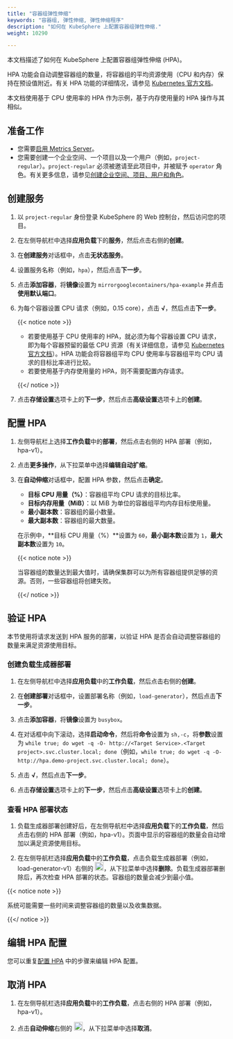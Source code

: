 ```yaml
---
title: "容器组弹性伸缩"
keywords: "容器组, 弹性伸缩, 弹性伸缩程序"
description: "如何在 KubeSphere 上配置容器组弹性伸缩."
weight: 10290

---
```


本文档描述了如何在 KubeSphere 上配置容器组弹性伸缩 (HPA)。

HPA 功能会自动调整容器组的数量，将容器组的平均资源使用（CPU 和内存）保持在预设值附近。有关 HPA 功能的详细情况，请参见 [Kubernetes 官方文档](https://kubernetes.io/zh/docs/tasks/run-application/horizontal-pod-autoscale/)。

本文档使用基于 CPU 使用率的 HPA 作为示例，基于内存使用量的 HPA 操作与其相似。

## 准备工作

- 您需要[启用 Metrics Server](../../../pluggable-components/metrics-server/)。
- 您需要创建一个企业空间、一个项目以及一个用户（例如，`project-regular`）。`project-regular` 必须被邀请至此项目中，并被赋予 `operator` 角色。有关更多信息，请参见[创建企业空间、项目、用户和角色](../../../quick-start/create-workspace-and-project/)。

## 创建服务

1. 以 `project-regular` 身份登录 KubeSphere 的 Web 控制台，然后访问您的项目。 

2. 在左侧导航栏中选择**应用负载**下的**服务**，然后点击右侧的**创建**。

3. 在**创建服务**对话框中，点击**无状态服务**。

4. 设置服务名称（例如，`hpa`），然后点击**下一步**。

5. 点击**添加容器**，将**镜像**设置为 `mirrorgooglecontainers/hpa-example` 并点击**使用默认端口**。

6. 为每个容器设置 CPU 请求（例如，0.15 core），点击 **√**，然后点击**下一步**。

   {{< notice note >}}

   * 若要使用基于 CPU 使用率的 HPA，就必须为每个容器设置 CPU 请求，即为每个容器预留的最低 CPU 资源（有关详细信息，请参见 [Kubernetes 官方文档](https://kubernetes.io/zh/docs/tasks/run-application/horizontal-pod-autoscale/)）。HPA 功能会将容器组平均 CPU 使用率与容器组平均 CPU 请求的目标比率进行比较。
   * 若要使用基于内存使用量的 HPA，则不需要配置内存请求。

   {{</ notice >}}

7. 点击**存储设置**选项卡上的**下一步**，然后点击**高级设置**选项卡上的**创建**。

## 配置 HPA

1. 左侧导航栏上选择**工作负载**中的**部署**，然后点击右侧的 HPA 部署（例如，hpa-v1）。

2. 点击**更多操作**，从下拉菜单中选择**编辑自动扩缩**。

3. 在**自动伸缩**对话框中，配置 HPA 参数，然后点击**确定**。

   * **目标 CPU 用量（%）**：容器组平均 CPU 请求的目标比率。
   * **目标内存用量（MiB）**：以 MiB 为单位的容器组平均内存目标使用量。
   * **最小副本数**：容器组的最小数量。
   * **最大副本数**：容器组的最大数量。

   在示例中，**目标 CPU 用量（%）**设置为 `60`，**最小副本数**设置为 `1`，**最大副本数**设置为 `10`。

   {{< notice note >}}

   当容器组的数量达到最大值时，请确保集群可以为所有容器组提供足够的资源。否则，一些容器组将创建失败。

   {{</ notice >}}

## 验证 HPA

本节使用将请求发送到 HPA 服务的部署，以验证 HPA 是否会自动调整容器组的数量来满足资源使用目标。

### 创建负载生成器部署

1. 在左侧导航栏中选择**应用负载**中的**工作负载**，然后点击右侧的**创建**。

2. 在**创建部署**对话框中，设置部署名称（例如，`load-generator`），然后点击**下一步**。

3. 点击**添加容器**，将**镜像**设置为 `busybox`。

4. 在对话框中向下滚动，选择**启动命令**，然后将**命令**设置为 `sh,-c`，将**参数**设置为 `while true; do wget -q -O- http://<Target Service>.<Target project>.svc.cluster.local; done`（例如，`while true; do wget -q -O- http://hpa.demo-project.svc.cluster.local; done`）。

5. 点击 **√**，然后点击**下一步**。

6. 点击**存储设置**选项卡上的**下一步**，然后点击**高级设置**选项卡上的**创建**。

### 查看 HPA 部署状态

1. 负载生成器部署创建好后，在左侧导航栏中选择**应用负载**下的**工作负载**，然后点击右侧的 HPA 部署（例如，hpa-v1）。页面中显示的容器组的数量会自动增加以满足资源使用目标。

2. 在左侧导航栏选择**应用负载**中的**工作负载**，点击负载生成器部署（例如，load-generator-v1）右侧的 <img src="/images/docs/v3.3/zh-cn/project-user-guide/application-workloads/horizontal-pod-autoscaling/three-dots.png" width="20px" />，从下拉菜单中选择**删除**。负载生成器部署删除后，再次检查 HPA 部署的状态。容器组的数量会减少到最小值。

{{< notice note >}}

系统可能需要一些时间来调整容器组的数量以及收集数据。

{{</ notice >}}

## 编辑 HPA 配置

您可以重复[配置 HPA](#配置-hpa) 中的步骤来编辑 HPA 配置。

## 取消 HPA

1. 在左侧导航栏选择**应用负载**中的**工作负载**，点击右侧的 HPA 部署（例如，hpa-v1）。

2. 点击**自动伸缩**右侧的 <img src="/images/docs/v3.3/zh-cn/project-user-guide/application-workloads/horizontal-pod-autoscaling/three-dots.png" width="20px" />，从下拉菜单中选择**取消**。

